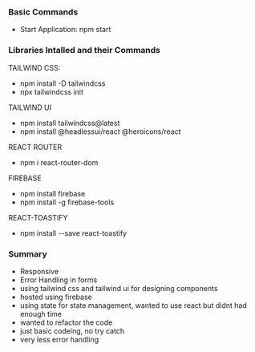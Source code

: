 ### Basic Commands

- Start Application: npm start

### Libraries Intalled and their Commands

TAILWIND CSS:

- npm install -D tailwindcss
- npx tailwindcss init

TAILWIND UI

- npm install tailwindcss@latest
- npm install @headlessui/react @heroicons/react

REACT ROUTER

- npm i react-router-dom

FIREBASE

- npm install firebase
- npm install -g firebase-tools

REACT-TOASTIFY

- npm install --save react-toastify

### Summary

- Responsive
- Error Handling in forms
- using tailwind css and tailwind ui for designing components
- hosted using firebase
- using state for state management, wanted to use react but didnt had enough time
- wanted to refactor the code
- just basic codeing, no try catch
- very less error handling
